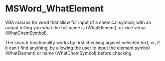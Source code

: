 # MSWord_WhatElement

VBA macros for word that allow for input of a chemical symbol, with an output telling you what the full name is (WhatElement), or vice versa (WhatChemSymbol).

The search functionality works by first checking against selected text, or, if it can't find anything, by allowing the user to input the element symbol (WhatElement) or name (WhatChemSymbol) before checking.
